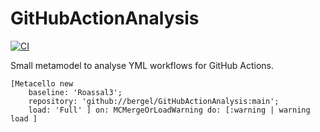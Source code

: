 # GitHubActionAnalysis
[![CI](https://github.com/bergel/GitHubActionAnalysis/actions/workflows/blank.yml/badge.svg)](https://github.com/bergel/GitHubActionAnalysis/actions/workflows/blank.yml)

Small metamodel to analyse YML workflows for GitHub Actions.

```Smalltalk
[Metacello new
    baseline: 'Roassal3';
    repository: 'github://bergel/GitHubActionAnalysis:main';
    load: 'Full' ] on: MCMergeOrLoadWarning do: [:warning | warning load ]
```
